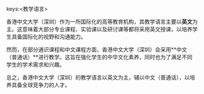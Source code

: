 keys:<教学语言>


香港中文大学（深圳）作为一所国际化的高等教育机构，其教学语言主要以**英文**为主。这意味着大部分专业课程、实验课以及研讨课等都将采用英文授课，以培养学生具备国际化的视野和沟通能力。

然而，在部分通识课程和中文课程方面，香港中文大学（深圳）会采用**中文（普通话）**进行教学。这旨在强化学生的中华文化素养，同时也为了满足不同学生的学术需求和兴趣。

总之，香港中文大学（深圳）的教学语言以英文为主，辅以中文（普通话），以培养具备全球竞争力的人才。